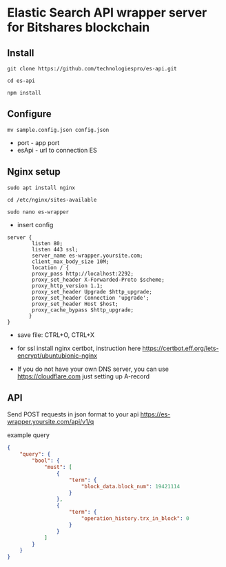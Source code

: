 # Elastic Search API wrapper server for Bitshares blockchain

## Install

`git clone https://github.com/technologiespro/es-api.git`

`cd es-api`

`npm install`

## Configure

`mv sample.config.json config.json`

- port - app port
- esApi - url to connection ES

## Nginx setup

`sudo apt install nginx`

`cd /etc/nginx/sites-available`

`sudo nano es-wrapper`

- insert config

```
server {
        listen 80;
        listen 443 ssl;
        server_name es-wrapper.yoursite.com;
        client_max_body_size 10M;
        location / {
        proxy_pass http://localhost:2292;
        proxy_set_header X-Forwarded-Proto $scheme;
        proxy_http_version 1.1;
        proxy_set_header Upgrade $http_upgrade;
        proxy_set_header Connection 'upgrade';
        proxy_set_header Host $host;
        proxy_cache_bypass $http_upgrade;
       }
}

```

- save file: CTRL+O, CTRL+X

- for ssl install nginx certbot, instruction here https://certbot.eff.org/lets-encrypt/ubuntubionic-nginx

* If you do not have your own DNS server, you can use https://cloudflare.com just setting up A-record

## API

Send POST requests in json format to your api https://es-wrapper.yoursite.com/api/v1/q

example query

```json
{
    "query": {
        "bool": {
            "must": [
                {
                    "term": {
                        "block_data.block_num": 19421114
                    }
                },
                {
                    "term": {
                        "operation_history.trx_in_block": 0
                    }
                }
            ]
        }
    }
}

```







